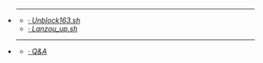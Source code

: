 - ****  
   - [· *Unblock163.sh*](../md/unblock163.md)
   - [· *Lanzou_up.sh*](../md/lanzou_up.md)
- ****  
   - [· *Q&A*](../md/qa.md)
